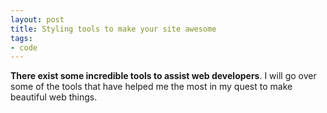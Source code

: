 ```yaml
---
layout: post
title: Styling tools to make your site awesome
tags:
- code
---
```


**There exist some incredible tools to assist web developers**. I will go over some of the tools that have helped me the most in my quest to make beautiful web things.



